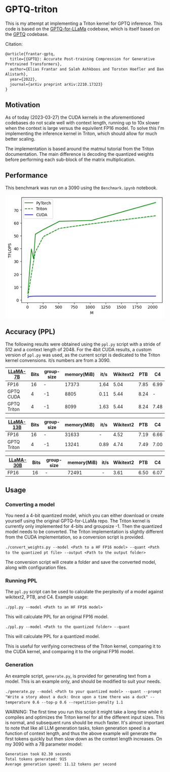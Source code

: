 # GPTQ-triton

This is my attempt at implementing a Triton kernel for GPTQ inference.  This code is based on the [GPTQ-for-LLaMa](https://github.com/qwopqwop200/GPTQ-for-LLaMa) codebase, which is itself based on the [GPTQ](https://github.com/IST-DASLab/gptq) codebase.

Citation:

```
@article{frantar-gptq,
  title={{GPTQ}: Accurate Post-training Compression for Generative Pretrained Transformers}, 
  author={Elias Frantar and Saleh Ashkboos and Torsten Hoefler and Dan Alistarh},
  year={2022},
  journal={arXiv preprint arXiv:2210.17323}
}
```

## Motivation

As of today (2023-03-27) the CUDA kernels in the aforementioned codebases do not scale well with context length, running up to 10x slower when the context is large versus the equivilent FP16 model.  To solve this I'm implementing the inference kernel in Triton, which should allow for much better scaling.

The implementation is based around the matmul tutorial from the Triton documentation.  The main difference is decoding the quantized weights before performing each sub-block of the matrix multiplication.


## Performance

This benchmark was run on a 3090 using the `Benchmark.ipynb` notebook.

![Triton benchmark graph](TritonBench.png)


## Accuracy (PPL)

The following results were obtained using the `ppl.py` script with a stride of 512 and a context length of 2048.
For the 4bit CUDA results, a custom version of `ppl.py` was used, as the current script is dedicated to the Triton kernel convensions.
it/s numbers are from a 3090.


| [LLaMA-7B](https://arxiv.org/abs/2302.13971)       | Bits | group-size | memory(MiB) | it/s | Wikitext2 |  PTB  |  C4  | 
| -------------------------------------------------- | ---- | ---------- | ----------- | ---- | --------- | ----- | ---- |
| FP16                                               |  16  |      -     |    17373    | 1.64 |    5.04   |  7.85 | 6.99 |
| GPTQ CUDA                                          |   4  |     -1     |     8805    | 0.11 |    5.44   |  8.24 |   -  |
| GPTQ Triton                                        |   4  |     -1     |     8099    | 1.63 |    5.44   |  8.24 | 7.48 |


| [LLaMA-13B](https://arxiv.org/abs/2302.13971)      | Bits | group-size | memory(MiB) | it/s | Wikitext2 |  PTB  |  C4  |
| -------------------------------------------------- | ---- | ---------- | ----------- | ---- | --------- | ----- | ---- |
| FP16                                               |  16  |      -     |    31633    |   -  |    4.52   |  7.19 | 6.66 |
| GPTQ Triton                                        |   4  |     -1     |    13241    | 0.89 |    4.74   |  7.49 | 7.00 |


| [LLaMA-30B](https://arxiv.org/abs/2302.13971)      | Bits | group-size | memory(MiB) | it/s | Wikitext2 |  PTB  |  C4  |
| -------------------------------------------------- | ---- | ---------- | ----------- | ---- | --------- | ----- | ---- |
| FP16                                               |  16  |      -     |    72491    |   -  |    3.61   |  6.50 | 6.07 |




## Usage

### Converting a model

You need a 4-bit quantized model, which you can either download or create yourself using the original GPTQ-for-LLaMa repo.  The Triton kernel is currently only implemented for 4-bits and groupsize -1.  Then the quantized model needs to be converted.  The Triton implementation is slightly different from the CUDA implementation, so a conversion script is provided.

`./convert_weights.py --model <Path to a HF FP16 model> --quant <Path to the quantized pt file> --output <Path to the output folder>`

The conversion script will create a folder and save the converted model, along with configuration files.


### Running PPL

The `ppl.py` script can be used to calculate the perplexity of a model against wikitext2, PTB, and C4.  Example usage:

`./ppl.py --model <Path to an HF FP16 model>`

This will calculate PPL for an original FP16 model.

`./ppl.py --model <Path to the quantized folder> --quant`

This will calculate PPL for a quantized model.

This is useful for verifying correctness of the Triton kernel, comparing it to the CUDA kernel, and comparing it to the original FP16 model.


### Generation

An example script, `generate.py`, is provided for generating text from a model.  This is an example only, and should be modified to suit your needs.

`./generate.py --model <Path to your quantized model> --quant --prompt "Write a story about a duck: Once upon a time there was a duck" --temperature 0.6 --top-p 0.6 --repetition-penalty 1.1`

WARNING: The first time you run this script it might take a long time while it compiles and optimizes the Triton kernel for all the different input sizes.  This is normal, and subsequent runs should be much faster.  It's almost important to note that like all LLM generation tasks, token generation speed is a function of context length, and thus the above example will generate the first tokens quickly but then slow down as the context length increases.  On my 3090 with a 7B parameter model:

```
Generation took 82.30 seconds
Total tokens generated: 915
Average generation speed: 11.12 tokens per second
```